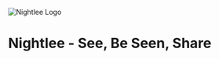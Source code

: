 ![Nightlee Logo](https://blogger.googleusercontent.com/img/b/R29vZ2xl/AVvXsEjBwYIrcvUZZTshZLJZ0DinPc0doSsU3bToQaNm_4K6Mygp7scoPZTV5Qbtx90QL7IboeyJNOo1JIsaYZ4SMAo_-xrHXay7GQDfq5JypJb1CJa8KGOQbTuPxFtOfmFKkFMQSP6HtEpj2I1zfLjlGsM-MWMo8OU-ccvO-j_1rzz8tU7gV16CkoLiWDZj/s320/logo512x512.jpg)
# Nightlee - See, Be Seen, Share
